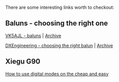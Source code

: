 There are some interesting links worth to checkout:

## Baluns - choosing the right one

[VK5AJL - baluns](http://vk5ajl.com/projects/baluns.php) | [Archive](https://web.archive.org/web/20221224010342/http://vk5ajl.com/projects/baluns.php)

[DXEngineering - choosing the right balun](https://www.dxengineering.com/techarticles/balunsandfeedlinechokes/baluns-choosing-the-correct-balun) | [Archive](https://web.archive.org/web/20221029223714/https://www.dxengineering.com/techarticles/balunsandfeedlinechokes/baluns-choosing-the-correct-balun)

## Xiegu G90
[How to use digital modes on the cheap and easy](https://www.youtube.com/watch?v=3DxY1HecbhQ)